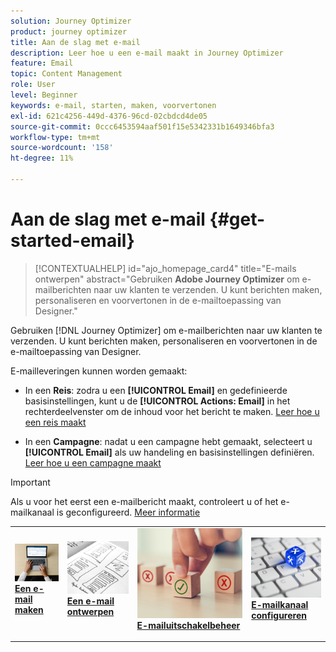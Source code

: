 ```yaml
---
solution: Journey Optimizer
product: journey optimizer
title: Aan de slag met e-mail
description: Leer hoe u een e-mail maakt in Journey Optimizer
feature: Email
topic: Content Management
role: User
level: Beginner
keywords: e-mail, starten, maken, voorvertonen
exl-id: 621c4256-449d-4376-96cd-02cbdcd4de05
source-git-commit: 0ccc6453594aaf501f15e5342331b1649346bfa3
workflow-type: tm+mt
source-wordcount: '158'
ht-degree: 11%

---
```


# Aan de slag met e-mail {#get-started-email}

>[!CONTEXTUALHELP]
>id="ajo_homepage_card4"
>title="E-mails ontwerpen"
>abstract="Gebruiken **Adobe Journey Optimizer** om e-mailberichten naar uw klanten te verzenden. U kunt berichten maken, personaliseren en voorvertonen in de e-mailtoepassing van Designer."

Gebruiken [!DNL Journey Optimizer] om e-mailberichten naar uw klanten te verzenden. U kunt berichten maken, personaliseren en voorvertonen in de e-mailtoepassing van Designer.

E-mailleveringen kunnen worden gemaakt:

* In een **Reis**: zodra u een **[!UICONTROL Email]** en gedefinieerde basisinstellingen, kunt u de **[!UICONTROL Actions: Email]** in het rechterdeelvenster om de inhoud voor het bericht te maken. [Leer hoe u een reis maakt](../building-journeys/journey-gs.md)

* In een **Campagne**: nadat u een campagne hebt gemaakt, selecteert u **[!UICONTROL Email]** als uw handeling en basisinstellingen definiëren. [Leer hoe u een campagne maakt](../campaigns/create-campaign.md#configure)


>[!IMPORTANT]
>
>Als u voor het eerst een e-mailbericht maakt, controleert u of het e-mailkanaal is geconfigureerd. [Meer informatie](email-settings.md)

<table style="table-layout:fixed"><tr style="border: 0;">
<td>
<a href="create-email.md">
<img alt="Maken" src="../assets/do-not-localize/email-create.jpeg">
</a>
<div><a href="create-email.md"><strong>Een e-mail maken</strong>
</div>
<p>
</td>
<td>
<a href="get-started-email-design.md">
<img alt="Ontwerp" src="../assets/do-not-localize/email-design.jpg">
</a>
<div>
<a href="get-started-email-design.md"><strong>Een e-mail ontwerpen</strong></a>
</div>
<p></td>
<td>
<a href="email-opt-out.md">
<img alt="Uitschakelen" src="../assets/do-not-localize/email-opt-out.jpg">
</a>
<div>
<a href="email-opt-out.md"><strong>E-mailuitschakelbeheer</strong></a>
</div>
<p>
</td>
<td>
<a href="email-settings.md">
<img alt="Configureren" src="../assets/do-not-localize/email-config.jpg">
</a>
<div>
<a href="email-settings.md"><strong>E-mailkanaal configureren</strong></a>
</div>
<p>
</td>
</tr></table>
